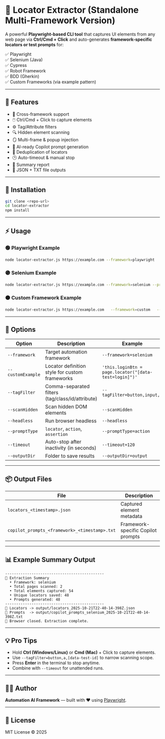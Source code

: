 # 🧭 Locator Extractor (Standalone Multi-Framework Version)

A powerful **Playwright-based CLI tool** that captures UI elements from any web page via **Ctrl/Cmd + Click** and auto-generates **framework-specific locators or test prompts** for:

✅ Playwright  
✅ Selenium (Java)  
✅ Cypress  
✅ Robot Framework  
✅ BDD (Gherkin)  
✅ Custom Frameworks (via example pattern)

---

## 🚀 Features

- 🎯 Cross-framework support
- 🖱️ Ctrl/Cmd + Click to capture elements
- ⚙️ Tag/Attribute filters
- 🔍 Hidden element scanning
- 🪞 Multi-frame & popup injection
- 🧠 AI-ready Copilot prompt generation
- 🧩 Deduplication of locators
- 🕒 Auto-timeout & manual stop
- 🧾 Summary report
- 💾 JSON + TXT file outputs

---

## 🧰 Installation

```bash
git clone <repo-url>
cd locator-extractor
npm install
```

---

## ⚡ Usage

### 🟢 Playwright Example
```bash
node locator-extractor.js https://example.com --framework=playwright
```

### 🟣 Selenium Example
```bash
node locator-extractor.js https://example.com --framework=selenium --promptType=action
```

### 🟠 Custom Framework Example
```bash
node locator-extractor.js https://example.com   --framework=custom   --customExample='this.loginButton = page.locator("[data-test=login]");'   --promptType=assertion
```

---

## 🧾 Options

| Option | Description | Example |
|--------|--------------|----------|
| `--framework` | Target automation framework | `--framework=selenium` |
| `--customExample` | Locator definition style for custom frameworks | `'this.loginBtn = page.locator("[data-test=login]")'` |
| `--tagFilter` | Comma-separated filters (tag/class/id/attribute) | `--tagFilter=button,input,a` |
| `--scanHidden` | Scan hidden DOM elements | `--scanHidden` |
| `--headless` | Run browser headless | `--headless` |
| `--promptType` | `locator`, `action`, `assertion` | `--promptType=action` |
| `--timeout` | Auto-stop after inactivity (in seconds) | `--timeout=120` |
| `--outputDir` | Folder to save results | `--outputDir=output` |

---

## 📦 Output Files

| File | Description |
|------|-------------|
| `locators_<timestamp>.json` | Captured element metadata |
| `copilot_prompts_<framework>_<timestamp>.txt` | Framework-specific Copilot prompts |

---

## 📊 Example Summary Output

```
---------------------------------------------
📄 Extraction Summary
  • Framework: selenium
  • Total pages scanned: 2
  • Total elements captured: 54
  • Unique locators saved: 48
  • Prompts generated: 48
---------------------------------------------
💾 Locators -> output/locators_2025-10-21T22-40-14-398Z.json
💾 Prompts  -> output/copilot_prompts_selenium_2025-10-21T22-40-14-398Z.txt
🧹 Browser closed. Extraction complete.
```

---

## 💡 Pro Tips

- Hold **Ctrl (Windows/Linux)** or **Cmd (Mac)** + Click to capture elements.
- Use `--tagFilter=button,a,[data-test-id]` to narrow scanning scope.
- Press **Enter** in the terminal to stop anytime.
- Combine with `--timeout` for unattended runs.

---

## 🧑‍💻 Author

**Automation AI Framework** — built with ❤️ using [Playwright](https://playwright.dev/).

---

## 🪪 License

MIT License © 2025
